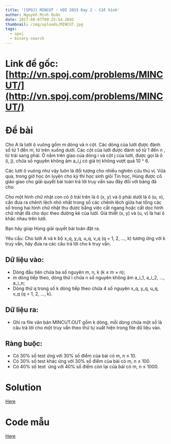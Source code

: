 ```yaml
---
title: '[SPOJ] MINCUT - VOI 2015 Day 2 - Cắt hình'
author: Nguyễn Minh Quân
date: 2017-08-07T09:25:54.269Z
thumbnail: /img/uploads/MINCUT.jpg
tags:
  - spoj
  - binary-search
---
```

# Link đề gốc: [http://vn.spoj.com/problems/MINCUT/](http://vn.spoj.com/problems/MINCUT/)

# Đề bài
Cho A là lưới ô vuông gồm m dòng và n cột. Các dòng của lưới được đánh số từ 1 đến m, từ trên xuống dưới. Các cột của lưới được đánh số từ 1 đến n , từ trái sang phải. Ô nằm trên giao của dòng i và cột j của lưới, được gọi là ô \(i, j\), chứa số nguyên không âm a_i,j có giá trị không vượt quá 10 ^ 6.

Các lưới ô vuông như vậy luôn là đối tượng cho nhiều nghiên cứu thú vị. Vừa qua, trong giờ học ôn luyện cho kỳ thi học sinh giỏi Tin học, Hùng được cô giáo giao cho giải quyết bài toán trả lời truy vấn sau đây đối với bảng đã cho:

Cho một hình chữ nhật con có ô trái trên là ô \(x, y\) và ô phải dưới là ô \(u, v\), cần đưa ra chênh lệch nhỏ nhất trong số các chênh lệch giữa hai tổng các số trong hai hình chữ nhật thu được bằng việc cắt ngang hoặc cắt dọc hình chữ nhật đã cho dọc theo đường kẻ của lưới. Giả thiết \(x, y\) và \(u, v\) là hai ô khác nhau trên lưới.

Bạn hãy giúp Hùng giải quyết bài toán đặt ra.

Yêu cầu: Cho lưới A và k bộ x_q, y_q, u_q, v_q \(q = 1, 2, ..., k\) tương ứng với k truy vấn, hãy đưa ra các câu trả lời cho k truy vấn.

## Dữ liệu vào: 

* Dòng đầu tiên chứa ba số nguyên m, n, k \(k ≤ m × n\);
* m dòng tiếp theo, dòng thứ i chứa n số nguyên không âm a_i_1, a_i_2, ..., a_i_n;
* Dòng thứ q trong số k dòng tiếp theo chứa 4 số nguyên x_q, y_q, u_q, v_q \(q = 1, 2, ..., k\).

## Dữ liệu ra:

* Ghi ra file văn bản MINCUT.OUT gồm k dòng, mỗi dòng chứa một số là câu trả lời cho một truy vấn theo thứ tự xuất hiện trong file dữ liệu vào.

## Ràng buộc:

* Có 30% số test ứng với 30% số điểm của bài có m, n ≤ 10.
* Có 30% số test khác ứng với 30% số điểm của bài có m, n ≤ 100.
* Có 40% số test  ứng với 40% số điểm còn lại của bài có m, n ≤ 1000.

# Solution

[Here](http://viahold.com/6Zj)
# Code mẫu 

[Here](http://viahold.com/6fG)
